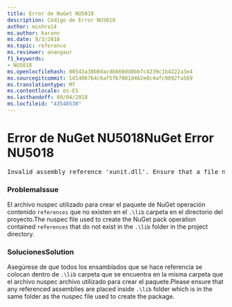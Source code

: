 ```yaml
---
title: Error de NuGet NU5018
description: Código de Error NU5018
author: mishra14
ms.author: karann
ms.date: 8/3/2018
ms.topic: reference
ms.reviewer: anangaur
f1_keywords:
- NU5018
ms.openlocfilehash: 08543a30b0dacdbb60dd8bb7c4239c1b4222a3e4
ms.sourcegitcommit: 1d1406764c6af5fb7801d462e0c4afc9092fa569
ms.translationtype: MT
ms.contentlocale: es-ES
ms.lasthandoff: 09/04/2018
ms.locfileid: "43548530"
---
```

# <a name="nuget-error-nu5018"></a><span data-ttu-id="f9631-103">Error de NuGet NU5018</span><span class="sxs-lookup"><span data-stu-id="f9631-103">NuGet Error NU5018</span></span>
<pre>Invalid assembly reference 'xunit.dll'. Ensure that a file named 'xunit.dll' exists in the lib directory.</pre>

### <a name="issue"></a><span data-ttu-id="f9631-104">Problema</span><span class="sxs-lookup"><span data-stu-id="f9631-104">Issue</span></span>

<span data-ttu-id="f9631-105">El archivo nuspec utilizado para crear el paquete de NuGet operación contenido `references` que no existen en el `.\lib` carpeta en el directorio del proyecto.</span><span class="sxs-lookup"><span data-stu-id="f9631-105">The nuspec file used to create the NuGet pack operation contained `references` that do not exist in the `.\lib` folder in the project directory.</span></span>


### <a name="solution"></a><span data-ttu-id="f9631-106">Soluciones</span><span class="sxs-lookup"><span data-stu-id="f9631-106">Solution</span></span>

<span data-ttu-id="f9631-107">Asegúrese de que todos los ensamblados que se hace referencia se colocan dentro de `.\lib` carpeta que se encuentra en la misma carpeta que el archivo nuspec archivo utilizado para crear el paquete.</span><span class="sxs-lookup"><span data-stu-id="f9631-107">Please ensure that any referenced assemblies are placed inside `.\lib` folder which is in the same folder as the nuspec file used to create the package.</span></span>

